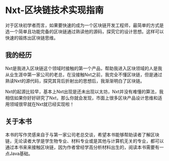 # Nxt-区块链技术实现指南
对于区块初学者而言，如果要快速的成为一个区块链开发工程师，最简单的方式是选一个简单且功能完备的区块链通过熟读他的源码，探究它的设计思想。这样可以快速的锻炼出区块链思维。

## 我的经历  
Nxt是我进入区块链这个领域时接触的第一个产品，帮助我进入区块领域的人是我从业生涯中第一家公司的老总，在没接触Nxt之前，我完全不懂区块链，但是通过熟读Nxt的源代码，探究其背后折射出的思想后，我渐渐明白了区块链。

Nxt的起源比较早，基本上Nxt出现是还未出现以太坊，Nxt并没有难懂的算法，我相信如果你好好研究了Nxt，那么你就会发现，市面上很多区块产品设计思维和适用领域很早就在Nxt就已经实现啦！

## 关于本书
本书的写作灵感来自于与第一家公司老总交谈，希望本书能够帮助读者了解区块链，无论读者大学是学生物专业、材料专业或是其他与计算机无关的专业，都可以通过本书来来接触区块链，因为作者曾经学高分析材料出生的，阅读本书需要有一点Java基础。